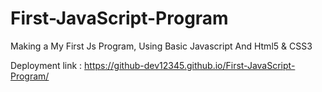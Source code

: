 # First-JavaScript-Program
Making a My First Js Program, Using Basic Javascript And Html5 &amp; CSS3

Deployment link : https://github-dev12345.github.io/First-JavaScript-Program/
